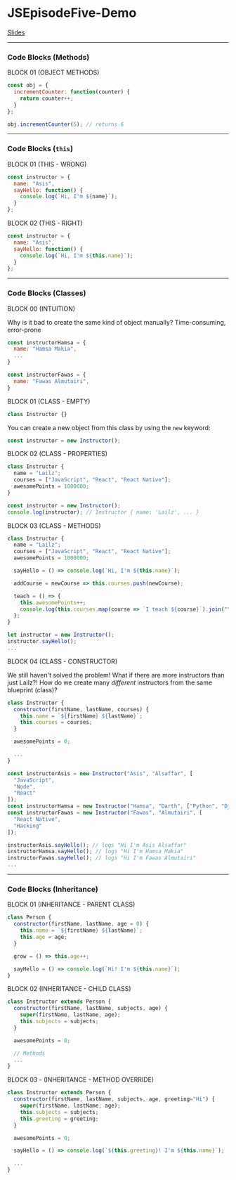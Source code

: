 # JSEpisodeFive-Demo

[Slides](https://docs.google.com/presentation/d/1N31I6dP7xlx30G8BT7g66g2Gk0AhDXRjuBIEn0XYHyQ)

---

### Code Blocks (Methods)

BLOCK 01 (OBJECT METHODS)

```javascript
const obj = {
  incrementCounter: function(counter) {
    return counter++;
  }
};

obj.incrementCounter(5); // returns 6
```

---

### Code Blocks (`this`)

BLOCK 01 (THIS - WRONG)

```javascript
const instructor = {
  name: "Asis",
  sayHello: function() {
    console.log(`Hi, I'm ${name}`);
  }
};
```

BLOCK 02 (THIS - RIGHT)

```javascript
const instructor = {
  name: "Asis",
  sayHello: function() {
    console.log(`Hi, I'm ${this.name}`);
  }
};
```

---

### Code Blocks (Classes)

BLOCK 00 (INTUITION)

Why is it bad to create the same kind of object manually?
Time-consuming, error-prone

```javascript
const instructorHamsa = {
  name: "Hamsa Makia",
  ...
}

const instructorFawas = {
  name: "Fawas Almutairi",
}
```

BLOCK 01 (CLASS - EMPTY)

```javascript
class Instructor {}
```

You can create a new object from this class by using the `new` keyword:

```javascript
const instructor = new Instructor();
```

BLOCK 02 (CLASS - PROPERTIES)

```javascript
class Instructor {
  name = "Lailz";
  courses = ["JavaScript", "React", "React Native"];
  awesomePoints = 1000000;
}
```

```javascript
const instructor = new Instructor();
console.log(instructor); // Instructor { name: 'Lailz', ... }
```

BLOCK 03 (CLASS - METHODS)

```javascript
class Instructor {
  name = "Lailz";
  courses = ["JavaScript", "React", "React Native"];
  awesomePoints = 1000000;

  sayHello = () => console.log(`Hi, I'm ${this.name}`);

  addCourse = newCourse => this.courses.push(newCourse);

  teach = () => {
    this.awesomePoints++;
    console.log(this.courses.map(course => `I teach ${course}`).join("\n"));
  };
}
```

```javascript
let instructor = new Instructor();
instructor.sayHello();
...
```

BLOCK 04 (CLASS - CONSTRUCTOR)

We still haven't solved the problem!
What if there are more instructors than just Lailz?!
How do we create many _different_ instructors from the same blueprint (class)?

```javascript
class Instructor {
  constructor(firstName, lastName, courses) {
    this.name = `${firstName} ${lastName}`;
    this.courses = courses;
  }

  awesomePoints = 0;

  ...
}
```

```javascript
const instructorAsis = new Instructor("Asis", "Alsaffar", [
  "JavaScript",
  "Node",
  "React"
]);
const instructorHamsa = new Instructor("Hamsa", "Darth", ["Python", "Django"]);
const instructorFawas = new Instructor("Fawas", "Almutairi", [
  "React Native",
  "Hacking"
]);

instructorAsis.sayHello(); // logs "Hi I'm Asis Alsaffar"
instructorHamsa.sayHello(); // logs "Hi I'm Hamsa Makia"
instructorFawas.sayHello(); // logs "Hi I'm Fawas Almutairi"
...
```

---

### Code Blocks (Inheritance)

BLOCK 01 (INHERITANCE - PARENT CLASS)

```javascript
class Person {
  constructor(firstName, lastName, age = 0) {
    this.name = `${firstName} ${lastName}`;
    this.age = age;
  }

  grow = () => this.age++;

  sayHello = () => console.log(`Hi! I'm ${this.name}`);
}
```

BLOCK 02 (INHERITANCE - CHILD CLASS)

```javascript
class Instructor extends Person {
  constructor(firstName, lastName, subjects, age) {
    super(firstName, lastName, age);
    this.subjects = subjects;
  }

  awesomePoints = 0;

  // Methods
  ...
}
```

BLOCK 03 - (INHERITANCE - METHOD OVERRIDE)

```javascript
class Instructor extends Person {
  constructor(firstName, lastName, subjects, age, greeting="Hi") {
    super(firstName, lastName, age);
    this.subjects = subjects;
    this.greeting = greeting;
  }

  awesomePoints = 0;

  sayHello = () => console.log(`${this.greeting}! I'm ${this.name}`);

  ...
}
```
